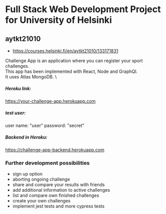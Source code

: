 # Full Stack Web Development Project for University of Helsinki 
## aytkt21010 

- https://courses.helsinki.fi/en/aytkt21010/133171831

Challenge App is an application where you can register your sport challenges. \
This app has been implemented with React, Node and GraphQl. \
It uses Atlas MongoDB. \

##### Heroku link: 
https://your-challenge-app.herokuapp.com

##### test user: 
user name: "user" password: "secret"

##### Backend in Heroku: 
https://challenge-app-backend.herokuapp.com

### Further development possibilities

- sign up option
- aborting ongoing challenge
- share and compare your results with friends
- add additional information to active challenges
- list and compare own finished challenges
- create your own challenges
- implement jest tests and more cypress tests







